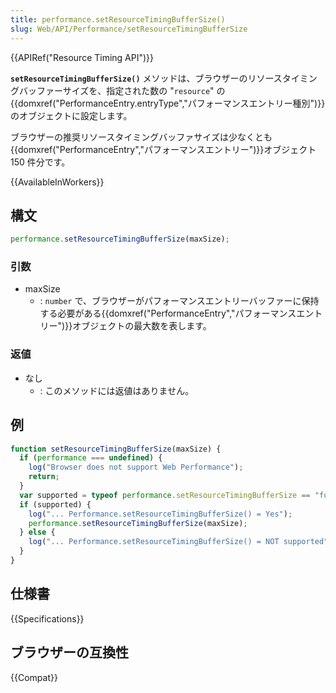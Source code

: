 ```yaml
---
title: performance.setResourceTimingBufferSize()
slug: Web/API/Performance/setResourceTimingBufferSize
---
```


{{APIRef("Resource Timing API")}}

**`setResourceTimingBufferSize()`** メソッドは、ブラウザーのリソースタイミングバッファーサイズを、指定された数の "`resource`" の {{domxref("PerformanceEntry.entryType","パフォーマンスエントリー種別")}}のオブジェクトに設定します。

ブラウザーの推奨リソースタイミングバッファサイズは少なくとも{{domxref("PerformanceEntry","パフォーマンスエントリー")}}オブジェクト 150 件分です。

{{AvailableInWorkers}}

## 構文

```js
performance.setResourceTimingBufferSize(maxSize);
```

### 引数

- maxSize
  - : `number` で、ブラウザーがパフォーマンスエントリーバッファーに保持する必要がある{{domxref("PerformanceEntry","パフォーマンスエントリー")}}オブジェクトの最大数を表します。

### 返値

- なし
  - : このメソッドには返値はありません。

## 例

```js
function setResourceTimingBufferSize(maxSize) {
  if (performance === undefined) {
    log("Browser does not support Web Performance");
    return;
  }
  var supported = typeof performance.setResourceTimingBufferSize == "function";
  if (supported) {
    log("... Performance.setResourceTimingBufferSize() = Yes");
    performance.setResourceTimingBufferSize(maxSize);
  } else {
    log("... Performance.setResourceTimingBufferSize() = NOT supported");
  }
}
```

## 仕様書

{{Specifications}}

## ブラウザーの互換性

{{Compat}}
